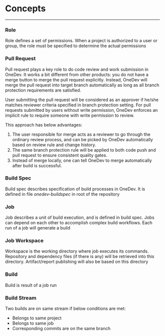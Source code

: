 # Concepts
------

### Role

Role defines a set of permissions. When a project is authorized to a user or group, the role must be specified to determine the actual permissions 

### Pull Request

Pull request plays a key role to do code review and work submission in OneDev. It works a bit different from other products: you do not have a merge button to merge the pull request explicitly. Instead, OneDev will merge the pull request into target branch automatically as long as all branch protection requirements are satisfied. 

  User submitting the pull request will be considered as an approver if he/she matches reviewer criteria specified in branch protection setting. For pull requests submitted by users without write permission, OneDev enforces an implicit rule to require someone with write permission to review.

  This approach has below advantages:
  
  1. The user responsible for merge acts as a reviewer to go through the ordinary review process, and can be picked by OneDev automatically based on review rule and change history. 
  1. The same branch protection rule will be applied to both code push and pull request to ensure consistent quality gates.
  1. Instead of merge locally, one can tell OneDev to merge automatically after build is successful.

### Build Spec

Build spec describes specification of build processes in OneDev. It is defined in file _onedev-buildspec_ in root of the repository

### Job

Job describes a unit of build execution, and is defined in build spec. Jobs can depend on each other to accomplish complex build workflows. Each run of a job will generate a build

### Job Workspace

Workspace is the working directory where job executes its commands. Repository and dependency files (if there is any) will be retrieved into this directory. Artifact/report publishing will also be based on this directory

### Build

Build is result of a job run

### Build Stream

Two builds are on same stream if below conditions are met:
* Belongs to same project
* Belongs to same job
* Corresponding commits are on the same branch